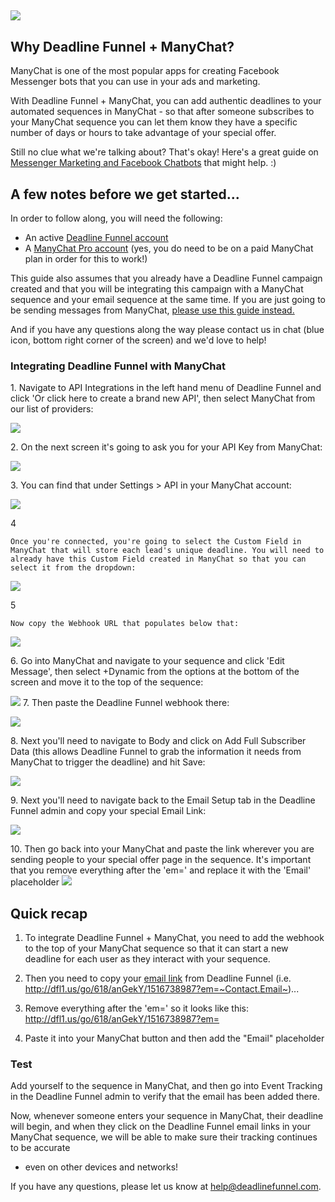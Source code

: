 ##

![](https://d33v4339jhl8k0.cloudfront.net/docs/assets/53974d6ce4b0c76107b109d1/images/5a84a7b22c7d3a4a4199204c/file-ymnnuXwsWn.png)

## Why Deadline Funnel + ManyChat?

ManyChat is one of the most popular apps for creating Facebook Messenger bots
that you can use in your ads and marketing.

With Deadline Funnel + ManyChat, you can add authentic deadlines to your
automated sequences in ManyChat - so that after someone subscribes to your
ManyChat sequence you can let them know they have a specific number of days or
hours to take advantage of your special offer.

Still no clue what we're talking about? That's okay! Here's a great guide on
[Messenger Marketing and Facebook
Chatbots](https://blog.manychat.com/ultimate-guide-messenger-marketing-and-facebook-chatbots/) that might help. :)

## A few notes before we get started...

In order to follow along, you will need the following:

  * An active [Deadline Funnel account](https://deadlinefunnel.com/)
  * A [ManyChat Pro account](https://manychat.com/) (yes, you do need to be on a paid ManyChat plan in order for this to work!)

This guide also assumes that you already have a Deadline Funnel campaign
created and that you will be integrating this campaign with a ManyChat
sequence and your email sequence at the same time. If you are just going to be
sending messages from ManyChat,  [please use this guide
instead.](https://documentation.deadlinefunnel.com/article/525-how-to-integrate-deadline-funnel-with-manychat)

And if you have any questions along the way please contact us in chat (blue
icon, bottom right corner of the screen) and we'd love to help!

### Integrating Deadline Funnel with ManyChat

1\.  Navigate to API Integrations in the left hand menu of Deadline Funnel and click 'Or click here to create a brand new API', then select ManyChat from our list of providers:    
    

![](https://d33v4339jhl8k0.cloudfront.net/docs/assets/53974d6ce4b0c76107b109d1/images/5b5757290428631d7a894195/file-7wTHD9CfYT.png)


2\. On the next screen it's going to ask you for your API Key from ManyChat:
    

![](https://d33v4339jhl8k0.cloudfront.net/docs/assets/53974d6ce4b0c76107b109d1/images/5bd0b53304286356f0a5060d/file-PqC4aZ7G7x.png)


3\. You can find that under Settings > API in your ManyChat account: 
    

![](https://d33v4339jhl8k0.cloudfront.net/docs/assets/53974d6ce4b0c76107b109d1/images/5bd0b54c2c7d3a01757a5b0a/file-2KwJZoVtl9.png)

      

4

    Once you're connected, you're going to select the Custom Field in ManyChat that will store each lead's unique deadline. You will need to already have this Custom Field created in ManyChat so that you can select it from the dropdown:
    

![](https://d33v4339jhl8k0.cloudfront.net/docs/assets/53974d6ce4b0c76107b109d1/images/5bd0b56904286356f0a5060f/file-ojcw3uQJWe.png)

5

    Now copy the Webhook URL that populates below that:
    

![](https://d33v4339jhl8k0.cloudfront.net/docs/assets/53974d6ce4b0c76107b109d1/images/5bd0b5f02c7d3a01757a5b16/file-ATFV3Rln1R.png)

    

6\. Go into ManyChat and navigate to your sequence and click 'Edit Message', then select +Dynamic from the options at the bottom of the screen and move it to the top of the sequence: 

![](https://d33v4339jhl8k0.cloudfront.net/docs/assets/53974d6ce4b0c76107b109d1/images/5afefa3f2c7d3a2f9011a47d/file-YxZr2hLiJr.png) 
7\. Then paste the Deadline Funnel webhook there: 

![](https://d33v4339jhl8k0.cloudfront.net/docs/assets/53974d6ce4b0c76107b109d1/images/5afefa4e2c7d3a2f9011a47e/file-PTnuEcrN4d.png)


8\. Next you'll need to navigate to Body and click on Add Full Subscriber Data (this allows Deadline Funnel to grab the information it needs from ManyChat to trigger the deadline) and hit Save: 

![](https://d33v4339jhl8k0.cloudfront.net/docs/assets/53974d6ce4b0c76107b109d1/images/5afefab32c7d3a2f9011a481/file-L1gBvhi1GI.png)


9\. Next you'll need to navigate back to the Email Setup tab in the Deadline Funnel admin and copy your special Email Link: 

![](https://d33v4339jhl8k0.cloudfront.net/docs/assets/53974d6ce4b0c76107b109d1/images/5af4b7de2c7d3a3f981f781c/file-c1Ar6EbibW.png)


10\. Then go back into your ManyChat and paste the link wherever you are sending people to your special offer page in the sequence. It's important that you remove everything after the 'em=' and replace it with the 'Email' placeholder ![](https://d33v4339jhl8k0.cloudfront.net/docs/assets/53974d6ce4b0c76107b109d1/images/5b0729902c7d3a2f9011e527/file-hxGLtLGi5T.png)

## Quick recap

  1. To integrate Deadline Funnel + ManyChat, you need to add the webhook to the top of your ManyChat sequence so that it can start a new deadline for each user as they interact with your sequence.
  2. Then you need to copy your [email link](http://documentation.deadlinefunnel.com/article/16-expiring-links) from Deadline Funnel (i.e. <http://dfl1.us/go/618/anGekY/1516738987?em=~Contact.Email~>)...
  3. Remove everything after the 'em=' so it looks like this:  
<http://dfl1.us/go/618/anGekY/1516738987?em=>

  4. Paste it into your ManyChat button and then add the "Email" placeholder

### Test

Add yourself to the sequence in ManyChat, and then go into Event Tracking in
the Deadline Funnel admin to verify that the email has been added there.

Now, whenever someone enters your sequence in ManyChat, their deadline will
begin, and when they click on the Deadline Funnel email links in your ManyChat
sequence, we will be able to make sure their tracking continues to be accurate
- even on other devices and networks!

If you have any questions, please let us know at
[help@deadlinefunnel.com](mailto:mailto:help@deadlinefunnel.com).

